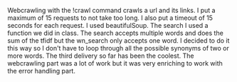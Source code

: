 Webcrawling with the !crawl command crawls a url and its links. I put a maximum of 15 requests to not take too long. I also put a timeout of 15 seconds for each request.
I used beautifulSoup.
The search I used a function we did in class. The search accepts multiple words and does the sum of the tfidf but the wn_search only accepts one word. I decided to do it this way so I don't have to loop through all the possible synonyms of two or more words.
The third delivery so far has been the coolest. The webcrawling part was a lot of work but it was very enriching to work with the error handling part.